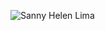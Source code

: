 ![Sanny Helen Lima](https://github.com/UmaMaeDEV/UmaMaeDEV/assets/173111738/96c525ac-7bd8-4b5f-9b61-456e173dd4b4)
